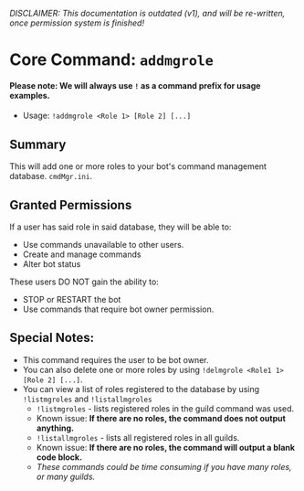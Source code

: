 *DISCLAIMER: This documentation is outdated (v1), and will be re-written, once permission system is finished!*
# Core Command: `addmgrole`
#### Please note: We will always use `!` as a command prefix for usage examples.
* Usage: `!addmgrole <Role 1> [Role 2] [...]`
## Summary
This will add one or more roles to your bot's command management database. `cmdMgr.ini`.

## Granted Permissions
If a user has said role in said database, they will be able to:
* Use commands unavailable to other users.
* Create and manage commands
* Alter bot status

These users DO NOT gain the ability to:
* STOP or RESTART the bot
* Use commands that require bot owner permission.

## Special Notes:
* This command requires the user to be bot owner.
* You can also delete one or more roles by using `!delmgrole <Role1 1> [Role 2] [...]`.
* You can view a list of roles registered to the database by using `!listmgroles` and `!listallmgroles`
  * `!listmgroles` - lists registered roles in the guild command was used. 
   * Known issue: **If there are no roles, the command does not output anything.**
  * `!listallmgroles` - lists all registered roles in all guilds. 
   * Known issue: **If there are no roles, the command will output a blank code block.**
  * *These commands could be time consuming if you have many roles, or many guilds.*
